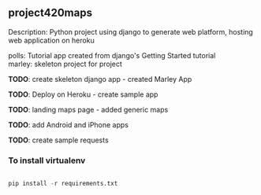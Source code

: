 ## project420maps
Description: Python project using django to generate web platform, hosting web application on heroku

polls: Tutorial app created from django's Getting Started tutorial  
marley: skeleton project for project

**TODO**: create skeleton django app
        - created Marley App
        
**TODO**: Deploy on Heroku
        - create sample app

**TODO**: landing maps page
        - added generic maps
        
**TODO**: add Android and iPhone apps  

**TODO**: create sample requests


### To install virtualenv
```python

pip install -r requirements.txt


```